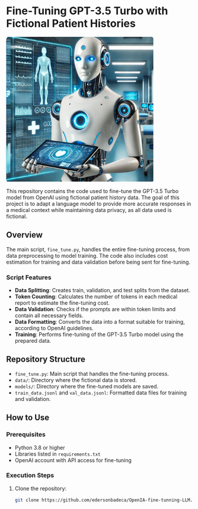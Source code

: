 # Fine-Tuning GPT-3.5 Turbo with Fictional Patient Histories

![Medical Image](medic.png)

This repository contains the code used to fine-tune the GPT-3.5 Turbo model from OpenAI using fictional patient history data. The goal of this project is to adapt a language model to provide more accurate responses in a medical context while maintaining data privacy, as all data used is fictional.

## Overview

The main script, `fine_tune.py`, handles the entire fine-tuning process, from data preprocessing to model training. The code also includes cost estimation for training and data validation before being sent for fine-tuning.

### Script Features

- **Data Splitting**: Creates train, validation, and test splits from the dataset.
- **Token Counting**: Calculates the number of tokens in each medical report to estimate the fine-tuning cost.
- **Data Validation**: Checks if the prompts are within token limits and contain all necessary fields.
- **Data Formatting**: Converts the data into a format suitable for training, according to OpenAI guidelines.
- **Training**: Performs fine-tuning of the GPT-3.5 Turbo model using the prepared data.

## Repository Structure

- `fine_tune.py`: Main script that handles the fine-tuning process.
- `data/`: Directory where the fictional data is stored.
- `models/`: Directory where the fine-tuned models are saved.
- `train_data.jsonl` and `val_data.jsonl`: Formatted data files for training and validation.

## How to Use

### Prerequisites

- Python 3.8 or higher
- Libraries listed in `requirements.txt`
- OpenAI account with API access for fine-tuning

### Execution Steps

1. Clone the repository:
   ```bash
   git clone https://github.com/edersonbadeca/OpenIA-fine-tunning-LLM.git
   

